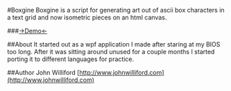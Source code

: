 #Boxgine
Boxgine is a script for generating art out of ascii box characters in a text grid and now 
isometric pieces on an html canvas.

###[->Demo<-](http://www.johnwilliford.com/boxgine/)

##About
It started out as a wpf application I made after staring at my BIOS too long. After it was 
sitting around unused for a couple months I started porting it to different languages for 
practice.

##Author
John Williford
[http://www.johnwilliford.com](http://www.johnwilliford.com)
